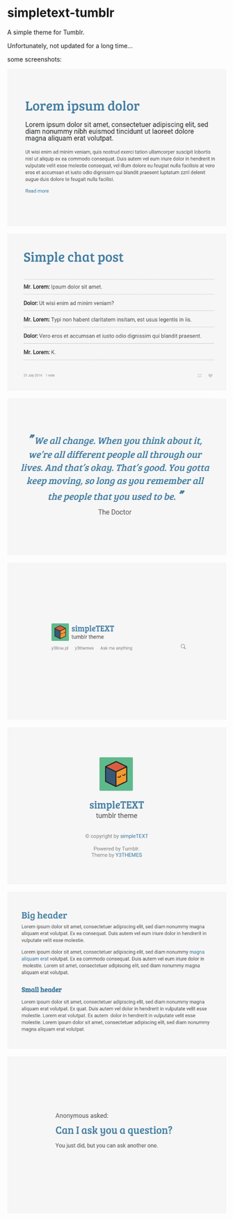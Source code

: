# simpletext-tumblr
A simple theme for Tumblr.

Unfortunately, not updated for a long time...

some screenshots: 

![ss](/img/1.png)

![ss](/img/2.png)

![ss](/img/3.png)

![ss](/img/4.png)

![ss](/img/5.png)

![ss](/img/6.png)

![ss](/img/7.png)
